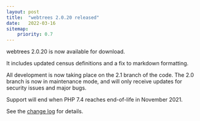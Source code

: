 ```yaml
---
layout: post
title:  "webtrees 2.0.20 released"
date:   2022-03-16
sitemap:
    priority: 0.7
---
```


webtrees 2.0.20 is now available for download.

It includes updated census definitions and a fix to markdown formatting.

All development is now taking place on the 2.1 branch of the code.
The 2.0 branch is now in maintenance mode, and will only receive updates
for security issues and major bugs.

Support will end when PHP 7.4 reaches end-of-life in November 2021.

See the [change log](https://github.com/fisharebest/webtrees/compare/2.0.19...2.0.20) for details.
